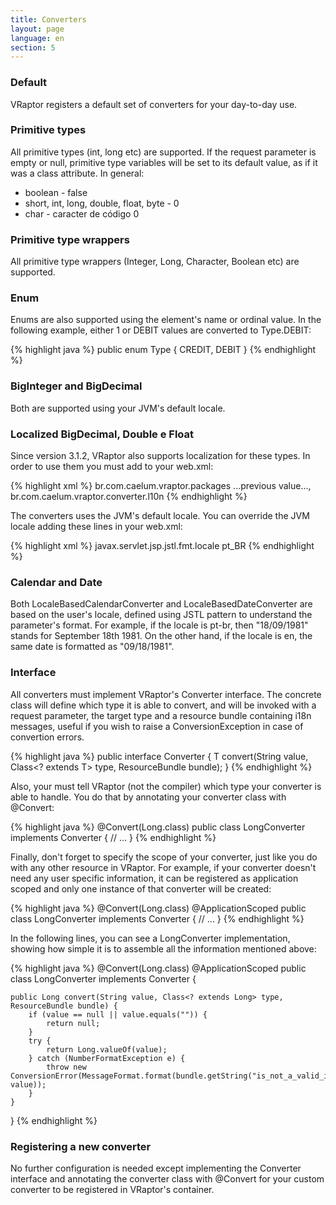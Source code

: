 ```yaml
---
title: Converters
layout: page
language: en
section: 5
---
```


<h3>Default</h3>

VRaptor registers a default set of converters for your day-to-day use.

<h3>Primitive types</h3>

All primitive types (int, long etc) are supported.
If the request parameter is empty or null, primitive type variables will be set to its default value, as if it was a class attribute. In general:

<ul>
	<li>boolean - false</li>
	<li>short, int, long, double, float, byte - 0</li>
	<li>char - caracter de código 0</li>
</ul>

<h3>Primitive type wrappers</h3>

All primitive type wrappers (Integer, Long, Character, Boolean etc) are supported.

<h3>Enum</h3>

Enums are also supported using the element's name or ordinal value. In the following example, either 1 or DEBIT values are converted to Type.DEBIT:

{% highlight java %}
public enum Type {
	CREDIT, DEBIT
}
{% endhighlight %}

<h3>BigInteger and BigDecimal</h3>

Both are supported using your JVM's default locale.


<h3>Localized BigDecimal, Double e Float</h3>

Since version 3.1.2, VRaptor also supports localization for these types. In order to use them you must add to your web.xml:

{% highlight xml %}
<context-param>
    <param-name>br.com.caelum.vraptor.packages</param-name>
    <param-value>
        ...previous value...,
        br.com.caelum.vraptor.converter.l10n
    </param-value>
</context-param>
{% endhighlight %}

The converters uses the JVM's default locale. You can override the JVM locale adding these lines in your web.xml:

{% highlight xml %}
<context-param>
    <param-name>javax.servlet.jsp.jstl.fmt.locale</param-name>
    <param-value>pt_BR</param-value>
</context-param>
{% endhighlight %}

<h3>Calendar and Date</h3>

Both LocaleBasedCalendarConverter and LocaleBasedDateConverter are based on the user's locale, defined using JSTL pattern to understand the parameter's format.
For example, if the locale is pt-br, then "18/09/1981" stands for September 18th 1981. On the other hand, if the locale is en, the same date is formatted as "09/18/1981".

<h3>Interface</h3>

All converters must implement VRaptor's Converter interface. The concrete class will define which type it is able to convert, and will be invoked with a request parameter, the target type and a resource bundle containing i18n messages, useful if you wish to raise a ConversionException in case of convertion errors.

{% highlight java %}
public interface Converter<T> {
    T convert(String value, Class<? extends T> type, ResourceBundle bundle);
}
{% endhighlight %}

Also, your must tell VRaptor (not the compiler) which type your converter is able to handle. You do that by annotating your converter class with @Convert:

{% highlight java %}
@Convert(Long.class)
public class LongConverter implements Converter<Long> {
	// ...
}
{% endhighlight %}

Finally, don't forget to specify the scope of your converter, just like you do with any other resource in VRaptor. For example, if your converter doesn't need any user specific information, it can be registered as application scoped and only one instance of that converter will be created:

{% highlight java %}
@Convert(Long.class)
@ApplicationScoped
public class LongConverter implements Converter<Long> {
	// ...
}
{% endhighlight %}

In the following lines, you can see a LongConverter implementation, showing how simple it is to assemble all the information mentioned above:

{% highlight java %}
@Convert(Long.class)
@ApplicationScoped
public class LongConverter implements Converter<Long> {

    public Long convert(String value, Class<? extends Long> type, ResourceBundle bundle) {
        if (value == null || value.equals("")) {
            return null;
        }
        try {
            return Long.valueOf(value);
        } catch (NumberFormatException e) {
			throw new 
	ConversionError(MessageFormat.format(bundle.getString("is_not_a_valid_integer"), value));
        }
    }

}
{% endhighlight %}

<h3>Registering a new converter</h3>

No further configuration is needed except implementing the Converter interface and annotating the converter class with @Convert for your custom converter to be registered in VRaptor's container.
